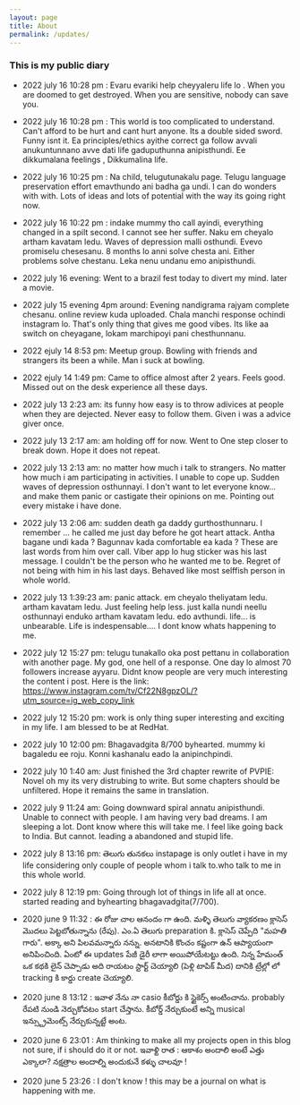 ```yaml
---
layout: page
title: About
permalink: /updates/
---
```



### This is my public diary 
- 2022 july 16 10:28 pm : Evaru evariki help cheyyaleru life lo . When you are doomed to get destroyed. When you are sensitive, nobody can save you. 

- 2022 july 16 10:28 pm : This world is too complicated to understand. Can't afford to be hurt and cant hurt anyone. Its a double sided sword. 
Funny isnt it. Ea principles/ethics ayithe correct ga follow avvali anukuntunnano avve dati life gaduputhunna anipisthundi. 
Ee dikkumalana feelings , Dikkumalina life.

- 2022 july 16 10:25 pm : Na child, telugutunakalu page. Telugu language preservation effort emavthundo ani badha ga undi. I can do wonders with with. Lots of ideas and lots of potential with the way its going right now. 

- 2022 july 16 10:22 pm : indake mummy tho call ayindi, everything changed in a spilt second. I cannot see her suffer. 
Naku em cheyalo artham kavatam ledu. Waves of depression malli osthundi. Evevo promiselu chesesanu. 8 months lo anni solve chesta ani. Either problems solve chestanu. Leka nenu undanu emo anipisthundi.

- 2022 july 16 evening: Went to a brazil fest today to divert my mind. later a movie.

- 2022 july 15 evening 4pm around: Evening nandigrama rajyam complete chesanu. online review kuda uploaded. Chala manchi response ochindi instagram lo. That's only thing that gives me good vibes. Its like aa switch on cheyagane, lokam marchipoyi pani chesthunnanu.  

- 2022 ejuly 14 8:53 pm: Meetup group. Bowling with friends and strangers its been a while. Man i suck at bowling. 

- 2022 ejuly 14 1:49 pm: Came to office almost after 2 years. Feels good. Missed out on the desk experience all these days. 

- 2022 july 13 2:23 am: its funny how easy is to throw adivices at people when they are dejected. Never easy to follow them. Given i was a advice giver once. 
- 2022 july 13 2:17 am: am holding off for now. Went to One step closer to break down. Hope it does not repeat. 

- 2022 july 13 2:13 am: no matter how much i talk to strangers. No matter how much i am participating in activities. I unable to cope up. Sudden waves of depression osthunnayi. I don't want to let everyone know... and make them panic or castigate their opinions on me. Pointing out every mistake i have done. 

- 2022 july 13 2:06 am: sudden death ga daddy gurthosthunnaru. I remember ... he called me just day before he got heart attack. Antha bagane undi kada ? Bagunnav kada comfortable ea kada ? These are last words from him over call. Viber app lo hug sticker was his last message. 
I couldn't be the person who he wanted me to be. Regret of not being with him in his last days. Behaved like most selffish person in whole world. 

- 2022 july 13 1:39:23 am: panic attack. em cheyalo theliyatam ledu. artham kavatam ledu. Just feeling help less. just kalla nundi neellu osthunnayi enduko artham kavatam ledu. edo avthundi. life... is unbearable. Life is indespensable.... I dont know whats happening to me. 

- 2022 july 12 15:27 pm: telugu tunakallo oka post pettanu in collaboration with another page. My god, one hell of a response. One day lo almost 70 followers increase ayyaru. Didnt know people are very much interesting the content i post.
Here is the link: https://www.instagram.com/tv/Cf22N8gpzOL/?utm_source=ig_web_copy_link 
- 2022 july 12 15:20 pm: work is only thing super interesting and exciting in my life. I am blessed to be at RedHat. 
- 2022 july 10 12:00 pm: Bhagavadgita 8/700 byhearted. mummy ki bagaledu ee roju. Konni kashanalu eado la anipinchpindi. 
- 2022 july 10 1:40 am: Just finished the 3rd chapter rewrite of PVPIE: Novel oh my its very distrubing to write. But some chapters should be unfiltered. Hope it remains the same in translation. 
- 2022 july 9 11:24 am: Going downward spiral annatu anipisthundi. Unable to connect with people. I am having very bad dreams. I am sleeping a lot. Dont know where this will take me. I feel like going back to India. But cannot. leading a abandoned and stupid life.
- 2022 july 8 13:16 pm: తెలుగు తునకలు instapage is only outlet i have in my life considering only couple of people whom i talk to.who talk to me in this whole world. 
- 2022 july 8 12:19 pm: Going through lot of things in life all at once. started reading and byhearting bhagavadgita(7/700).
- 2020 june 9 11:32 : ఈ రోజు చాల ఆనందం గా ఉంది. మళ్ళి తెలుగు వ్యాకరణం క్లాసెస్ మొదలు పెట్టబోతున్నాను (రేపు). ఎం.ఏ తెలుగు preparation కి. క్లాసెస్ చెప్పేది "మహతి గారు". అక్కా అని పిలవమన్నారు నన్ను. అనటానికి కొంచం కష్టంగా ఉన్ ఆప్యాయంగా అనిపించింది. 
ఏంటో ఈ updates పేజీ డైరీ లాగా అయిపోయేటట్టు ఉంది. నిన్న హేమంత్ ఒక కథకి లైన్ చెప్పాడు అది రాయటం స్టార్ట్ చెయ్యాలి (పెళ్లి టాపిక్ మీద) దానికి ట్రేల్లో లో tracking కి కార్డు create చెయ్యాలి.  
- 2020 june 8 13:12 : ఇవాళ నేను నా casio కీబోర్డు కి స్టైకెర్స్ అంటించాను. probably రేపటి నుండి నెర్చుకోవటం start చేస్తాను. కీబోర్డ్ నేర్చుకుంటే అన్ని musical ఇన్స్ట్రుమెంట్స్ నేర్చుకున్నట్టే అంట. 
- 2020 june 6 23:01 : Am thinking to make all my projects open in this blog not sure,
  if i should do it or not. 
  ఇవాళ్టి రాత :
  ఆకాశం అందాలి అంటే 
  ఎత్తు ఎక్కాలా?
  నక్షత్రాల అందాల్ని 
  అందుకునే కళ్ళు చాలవూ !
- 2020 june 5 23:26 : I don't know ! this may be a journal on what is happening with me. 
